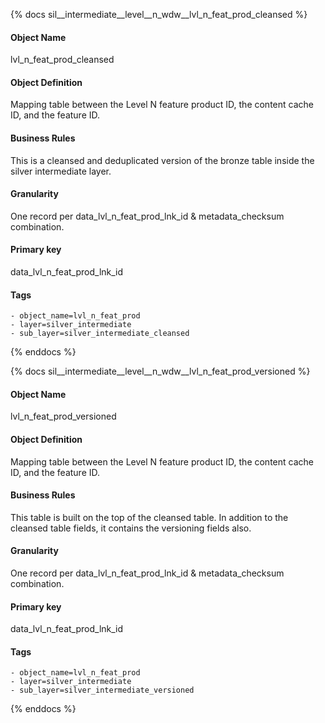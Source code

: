{% docs sil__intermediate__level__n_wdw__lvl_n_feat_prod_cleansed %}

#### Object Name
lvl_n_feat_prod_cleansed

#### Object Definition
Mapping table between the Level N feature product ID, the content cache ID, and the feature ID.

#### Business Rules
This is a cleansed and deduplicated version of the bronze table inside the silver intermediate layer.

#### Granularity
One record per data_lvl_n_feat_prod_lnk_id & metadata_checksum combination.

#### Primary key
data_lvl_n_feat_prod_lnk_id

#### Tags
    - object_name=lvl_n_feat_prod
    - layer=silver_intermediate
    - sub_layer=silver_intermediate_cleansed

{% enddocs %}

{% docs sil__intermediate__level__n_wdw__lvl_n_feat_prod_versioned %}

#### Object Name
lvl_n_feat_prod_versioned

#### Object Definition
Mapping table between the Level N feature product ID, the content cache ID, and the feature ID.

#### Business Rules
This table is built on the top of the cleansed table. In addition to the cleansed table fields, it contains the versioning fields also.

#### Granularity
One record per data_lvl_n_feat_prod_lnk_id & metadata_checksum combination.

#### Primary key
data_lvl_n_feat_prod_lnk_id

#### Tags
    - object_name=lvl_n_feat_prod
    - layer=silver_intermediate
    - sub_layer=silver_intermediate_versioned

{% enddocs %}